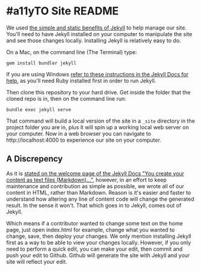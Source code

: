 # #a11yTO Site README

We used [the simple and static benefits of Jekyll](https://jekyllrb.com/) to help manage our site. You'll need to have Jekyll installed on your computer to manipulate the site and see those changes locally. Installing Jekyll is relatively easy to do. 

On a Mac, on the command line (The Terminal) type:

`gem install bundler jekyll`

If you are using Windows [refer to these instructions in the Jekyll Docs for help](https://jekyllrb.com/docs/windows/), as you'll need Ruby installed first in order to run Jekyll.

Then clone this repository to your hard drive. Get inside the folder that the cloned repo is in, then on the command line run:

`bundle exec jekyll serve`

That command will build a local version of the site in a `_site` directory in the project folder you are in, plus it will spin up a working local web server on your computer. Now in a web browser you can navigate to http://localhost:4000 to experience our site on your computer.

## A Discrepency

As it is [stated on the welcome page of the Jekyll Docs "You create your content as text files (Markdown)..."](https://jekyllrb.com/docs/home/), however, in an effort to keep maintenance and contribution as simple as possible, we wrote all of our content in HTML, rather than Markdown. Reason is it's easier and faster to understand how altering any line of content code will change the generated result. In the sense it won't. That which goes in to Jekyll, comes out of Jekyll.

Which means if a contributor wanted to change some text on the home page, just open index.html for example, change what you wanted to change, save, then deploy your changes. We only mention installing Jekyll first as a way to be able to view your changes locally. However, if you only need to perform a quick edit, you can make your edit, then commit and push your edit to Github. Github will generate the site with Jekyll and your site will reflect your edit.